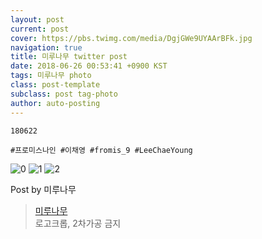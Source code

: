 ```yaml
---
layout: post
current: post
cover: https://pbs.twimg.com/media/DgjGWe9UYAArBFk.jpg
navigation: true
title: 미루나무 twitter post
date: 2018-06-26 00:53:41 +0900 KST
tags: 미루나무 photo
class: post-template
subclass: post tag-photo
author: auto-posting
---
```


```  
180622  
  
#프로미스나인 #이채영 #fromis_9 #LeeChaeYoung  

```

![0](https://pbs.twimg.com/media/DgjGWe2UEAE5wSa.jpg)
![1](https://pbs.twimg.com/media/DgjGWe6VMAA5i_Z.jpg)
![2](https://pbs.twimg.com/media/DgjGWe9UYAArBFk.jpg)


Post by 미루나무

> [미루나무](https://twitter.com/000514net)  
  로고크롭, 2차가공 금지